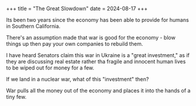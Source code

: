 +++
title = "The Great Slowdown"
date = 2024-08-17
+++

Its been two years since the economy has been able to provide for humans in Southern California.

There's an assumption made that war is good for the economy - blow things up then pay your own companies to rebuild them.

I have heard Senators claim this war in Ukraine is a "great investment," as if they are discussing real estate rather tha fragile and innocent human lives to be wiped out for money for a few.

If we land in a nuclear war, what of this "investment" then?

War pulls all the money out of the economy and places it into the hands of a tiny few.